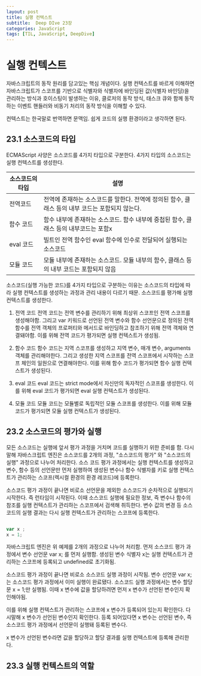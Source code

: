 ```yaml
---
layout: post
title: 실행 컨텍스트
subtitle:  Deep DIve 23장
categories: JavaScript
tags: [TIL, JavaScript, DeepDive]
---
```



# 실행 컨텍스트

자바스크립트의 동작 원리를 담고있는 핵심 개념이다. 실행 컨텍스트를 바르게 이해하면
자바스크립트가 스코프를 기반으로 식별자와 식별자에 바인딩된 값(식별자 바인딩)을 관리하는 방식과
호이스팅이 발생하는 이유, 클로저의 동작 방식, 태스크 큐와 함께 동작하는 이벤트 핸들러와
비동기 처리의 동작 방식을 이해할 수 있다.

컨텍스트는 한국말로 번역하면 문맥임.
쉽게 코드의 실행 환경이라고 생각하면 된다.

## 23.1 소스코드의 타입

ECMAScript 사양은 소스코드를 4가지 타입으로 구분한다. 4가지 타입의 소스코드는 실행 컨텍스트를 생성한다.

| 소스코드의 타입 | 설명 |
| --- | --- |
| 전역코드 | 전역에 존재하는 소스코드를 말한다. 전역에 정의된 함수, 클래스 등의 내부 코드는 포함되지 않는다. |
| 함수 코드 | 함수 내부에 존재하는 소스코드. 함수 내부에 중첩된 함수, 클래스 등의 내부코드는 포함x |
| eval 코드 | 빌트인 전역 함수인 eval 함수에 인수로 전달되어 실행되는 소스코드 |
| 모듈 코드 | 모듈 내부에 존재하는 소스코드. 모듈 내부의 함수, 클래스 등의 내부 코드는 포함되지 않음 | 

소스코드(실행 가능한 코드)를 4가지 타입으로 구분하는 이유는 소스코드의 타입에 따라 실행 컨텍스트를 생성하는 과정과 관리 내용이 다르기 때문. 소스코드를 평가해 실행 컨텍스트를 생성한다.

1. 전역 코드
전역 코드는 전역 변수를 관리하기 위해 최상위 스코프인 전역 스코프를 생성해야함.
그리고 var 키워드로 선언된 전역 변수와 함수 선언문으로 정의된 전역 함수를 전역 객체의
프로퍼티와 메서드로 바인딩하고 참조하기 위해 전역 객체와 연결돼야함. 
이를 위해 전역 코드가 평가되면 실행 컨텍스트가 생성됨.

2. 함수 코드
함수 코드는 지역  스코프를 생성하고 지역 변수, 매개 변수, arguments 객체를 관리해야한다.
그리고 생성한 지역 스코프를 전역 스코프에서 시작하는 스코프 체인의 일원으로 연결해야한다.
이를 위해 함수 코드가 평가되면 함수 실행 컨텍스트가 생성된다.

3. eval 코드 
eval 코드는 strict mode에서 자신만의 독자적인 스코프를 생성한다.
이를 위해 eval 코드가 평가되면 eval 실행 컨텍스트가 생성된다.

4. 모듈 코드
모듈 코드는 모듈별로 독립적인 모듈 스코프를 생성한다. 이를 위해 모듈 코드가 평가되면 모듈 실행 컨텍스트가 생성된다.


## 23.2 소스코드의 평가와 실행

모든 소스코드는 실행에 앞서 평가 과정을 거치며 코드를 실행하기 위한 준비를 함.
다시 말해 자바스크립트 엔진은 소스코드를 2개의 과정, "소스코드의 평가" 와 "소스코드의 실행"
과정으로 나누어 처리한다.
소스 코드 평가 과정에서는 실행 컨텍스트를 생성하고
변수, 함수 등의 선언문만 먼저 실행하여 생성된 변수나 함수 식별자를 키로
실행 컨텍스트가 관리하는 스코프(렉시컬 환경의 환경 레코드)에 등록한다.

소스코드 평가 과정이 끝나면 비로소 선언문을 제외한 소스코드가 순차적으로 실행되기 시작한다. 즉 런타임이 시작된다.
이때 소스코드 실행에 필요한 정보, 즉 변수나 함수의 참조를 실행 컨텍스트가 관리하는 스코프에서 검색해 취득한다.
변수 값의 변경 등 소스코드의 실행 결과는 다시 실행 컨텍스트가 관리하는 스코프에 등록한다.


```javascript

var x ;
x = 1;

```

자바스크립트 엔진은 위 예제를 2개의 과정으로 나누어 처리함.
먼저 소스코드 평가 과정에서 변수 선언문 var x; 를 먼저 실행함. 
생성된 변수 식별자 x는 실행 컨텍스트가 관리하는 스코프에 등록되고 undefined로 초기화됨.

소스코드 평가 과정이 끝나면 비로소 소스코드 실행 과정이 시작됨.
변수 선언문 var x; 는 소스코드 평가 과정에서 이미 실행이 완료됐다.
소스코드 실행 과정에서는 변수 할당문 x = 1;만 실행됨.
이때 x 변수에 값을 할당하려면 먼저 x 변수가 선언된 변수인지 확인해야됨.

이를 위해 실행 컨텍스트가 관리하는 스코프에 x 변수가 등록되어 있는지 확인한다.
다시말해 x 변수가 선언된 변수인지 확인한다.
등록 되어있다면 x 변수는 선언된 변수, 즉 소스코드 평가 과정에서 선언문이 실행돼 등록된 변수다.

x 변수가 선언된 변수라면 값을 할당하고 할당 결과를 실행 컨텍스트에  등록해 관리한다.

## 23.3 실행 컨텍스트의 역할
